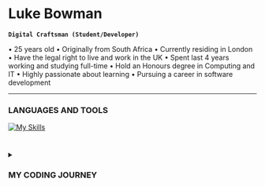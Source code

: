 # Luke Bowman

**`Digital Craftsman (Student/Developer)`**

• 25 years old
• Originally from South Africa
• Currently residing in London
• Have the legal right to live and work in the UK
• Spent last 4 years working and studying full-time
• Hold an Honours degree in Computing and IT
• Highly passionate about learning
• Pursuing a career in software development


---


### LANGUAGES AND TOOLS

[![My Skills](https://skillicons.dev/icons?i=js,html,css,java,python,github,linkedin,vscode)](https://skillicons.dev)

#
<details>
 <summary><h3>MY CODING JOURNEY</h3></summary><br>

**`1ST YEAR`**

• Technologies in practice <br>
• Introduction to computing and technology 1 <br>
• Introduction to computing and technology 2 <br>
• Mathematics <br>

**`2ND YEAR`**

• Algorithms, data structures, and computability <br>
• Web technologies)<br>
• Managing IT <br>
• Object-oriented Java programming <br>

**`3RD YEAR`**

• Software Engineering<br>
• Web, mobile, and cloud technologies<br>
• Data management and analysis<br>
• The computing and IT project<br>
 
 **`CERTIFICATIONS`**
 
 • Microsoft Certified: Power Platform Fundamentals<br>
 • CodeAcademy: Blockchain with Python<br>
 • FreeCodeCamp: Responsive Web Design<br>
 • Cisco: Networking Essentials<br>
 • FreeCodeCamp: Front End Libraries<br>
 
</details>


<!---
LAWBowie/LAWBowie is a ✨ special ✨ repository because its `README.md` (this file) appears on your GitHub profile.
You can click the Preview link to take a look at your changes.
--->
